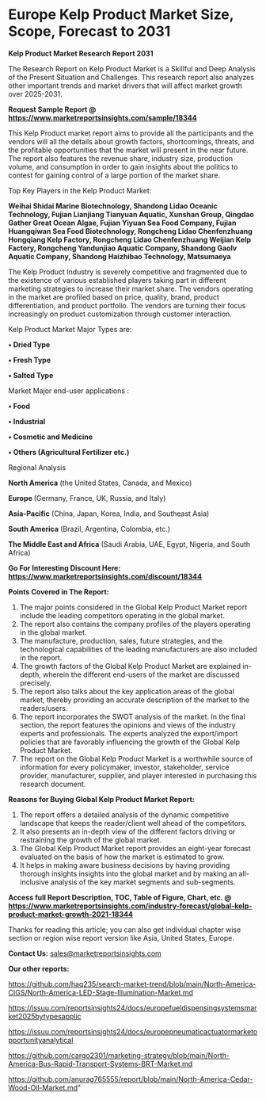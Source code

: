  # Europe Kelp Product Market Size, Scope, Forecast to 2031

<strong>Kelp Product Market Research Report 2031</strong>

The Research Report on Kelp Product Market is a Skillful and Deep Analysis of the Present Situation and Challenges. This research report also analyzes other important trends and market drivers that will affect market growth over 2025-2031.

<strong>Request Sample Report @ <a href=https://www.marketreportsinsights.com/sample/18344>https://www.marketreportsinsights.com/sample/18344</a></strong>

This Kelp Product market report aims to provide all the participants and the vendors will all the details about growth factors, shortcomings, threats, and the profitable opportunities that the market will present in the near future. The report also features the revenue share, industry size, production volume, and consumption in order to gain insights about the politics to contest for gaining control of a large portion of the market share.

Top Key Players in the Kelp Product Market:

<strong>Weihai Shidai Marine Biotechnology, Shandong Lidao Oceanic Technology, Fujian Lianjiang Tianyuan Aquatic, Xunshan Group, Qingdao Gather Great Ocean Algae, Fujian Yiyuan Sea Food Company, Fujian Huangqiwan Sea Food Biotechnology, Rongcheng Lidao Chenfenzhuang Hongqiang Kelp Factory, Rongcheng Lidao Chenfenzhuang Weijian Kelp Factory, Rongcheng Yandunjiao Aquatic Company, Shandong Gaolv Aquatic Company, Shandong Haizhibao Technology, Matsumaeya</strong>

The Kelp Product Industry is severely competitive and fragmented due to the existence of various established players taking part in different marketing strategies to increase their market share. The vendors operating in the market are profiled based on price, quality, brand, product differentiation, and product portfolio. The vendors are turning their focus increasingly on product customization through customer interaction.

Kelp Product Market Major Types are:

<strong>• Dried Type

• Fresh Type

• Salted Type</strong>

Market Major end-user applications :

<strong>• Food

• Industrial

• Cosmetic and Medicine

• Others (Agricultural Fertilizer etc.)</strong>

Regional Analysis

</u><strong><b>North America</b></strong> (the United States, Canada, and Mexico)

<strong><b>Europe </b></strong>(Germany, France, UK, Russia, and Italy)

<strong><b>Asia-Pacific</b></strong> (China, Japan, Korea, India, and Southeast Asia)

<strong><b>South America</b></strong> (Brazil, Argentina, Colombia, etc.)

<strong><b>The Middle East and Africa</b></strong> (Saudi Arabia, UAE, Egypt, Nigeria, and South Africa)

<strong>Go For Interesting Discount Here: <a href=https://www.marketreportsinsights.com/discount/18344>https://www.marketreportsinsights.com/discount/18344</a></strong>

<strong>Points Covered in The Report:</strong>
<ol>
  <li>The major points considered in the Global Kelp Product Market report include the leading competitors operating in the global market.</li>
  <li>The report also contains the company profiles of the players operating in the global market.</li>
  <li>The manufacture, production, sales, future strategies, and the technological capabilities of the leading manufacturers are also included in the report.</li>
  <li>The growth factors of the Global Kelp Product Market are explained in-depth, wherein the different end-users of the market are discussed precisely.</li>
  <li>The report also talks about the key application areas of the global market, thereby providing an accurate description of the market to the readers/users.</li>
  <li>The report incorporates the SWOT analysis of the market. In the final section, the report features the opinions and views of the industry experts and professionals. The experts analyzed the export/import policies that are favorably influencing the growth of the Global Kelp Product Market.</li>
  <li>The report on the Global Kelp Product Market is a worthwhile source of information for every policymaker, investor, stakeholder, service provider, manufacturer, supplier, and player interested in purchasing this research document.</li>
</ol>
<strong>Reasons for Buying Global Kelp Product Market Report:</strong>

<ol>
  <li>The report offers a detailed analysis of the dynamic competitive landscape that keeps the reader/client well ahead of the competitors.</li>
  <li>It also presents an in-depth view of the different factors driving or restraining the growth of the global market.</li>
  <li>The Global Kelp Product Market report provides an eight-year forecast evaluated on the basis of how the market is estimated to grow.</li>
  <li>It helps in making aware business decisions by having providing thorough insights insights into the global market and by making an all-inclusive analysis of the key market segments and sub-segments.</li>
</ol>
<strong>Access full Report Description, TOC, Table of Figure, Chart, etc. @ <a href=https://www.marketreportsinsights.com/industry-forecast/global-kelp-product-market-growth-2021-18344>https://www.marketreportsinsights.com/industry-forecast/global-kelp-product-market-growth-2021-18344</a></strong>


Thanks for reading this article; you can also get individual chapter wise section or region wise report version like Asia, United States, Europe.

<strong>Contact Us:</strong>
sales@marketreportsinsights.com

<strong>Our other reports:</strong>

<a href=https://github.com/haq235/search-market-trend/blob/main/North-America-CIGS/North-America-LED-Stage-Illumination-Market.md>https://github.com/haq235/search-market-trend/blob/main/North-America-CIGS/North-America-LED-Stage-Illumination-Market.md</a>

<a href=https://issuu.com/reportsinsights24/docs/europefueldispensingsystemsmarket2025bytypesapplic>https://issuu.com/reportsinsights24/docs/europefueldispensingsystemsmarket2025bytypesapplic</a>

<a href=https://issuu.com/reportsinsights24/docs/europepneumaticactuatormarketopportunityanalytical>https://issuu.com/reportsinsights24/docs/europepneumaticactuatormarketopportunityanalytical</a>

<a href=https://github.com/cargo2301/marketing-strategy/blob/main/North-America-Bus-Rapid-Transport-Systems-BRT-Market.md>https://github.com/cargo2301/marketing-strategy/blob/main/North-America-Bus-Rapid-Transport-Systems-BRT-Market.md</a>

<a href=https://github.com/anurag765555/report/blob/main/North-America-Cedar-Wood-Oil-Market.md>https://github.com/anurag765555/report/blob/main/North-America-Cedar-Wood-Oil-Market.md</a>"

